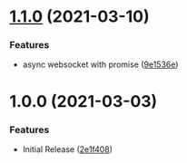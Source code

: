 # [1.1.0](https://github.com/CoCreate-app/CoCreate-server-crud/compare/v1.0.0...v1.1.0) (2021-03-10)


### Features

* async websocket with promise ([9e1536e](https://github.com/CoCreate-app/CoCreate-server-crud/commit/9e1536eb14f981cd78aa3fc0b74e12331c2aa318))

# 1.0.0 (2021-03-03)


### Features

* Initial Release ([2e1f408](https://github.com/CoCreate-app/CoCreate-server-crud/commit/2e1f4081feb2f365ce4d573b6da674749f7011a3))

